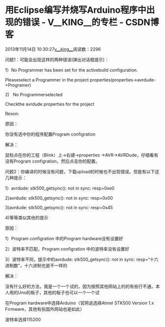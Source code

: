 # 用Eclipse编写并烧写Arduino程序中出现的错误 - V__KING__的专栏 - CSDN博客





2013年11月14日 10:30:27[v__king__](https://me.csdn.net/V__KING__)阅读数：2296








                
问题1：可能会出现这样的两种错误(弹出对话框提示)：

1）No Programmer has been set for the activebuild configuration.  

 Pleaseselect a Programmer in the project properties(properties->avrdude->Programer)    

2)   No Programmerselected

Checkthe avrdude properties for the project

Reson:

原因：

你没有选中你的程序配置Program configration

解决：

鼠标点在你的工程（Blink）上->右键->properties
->AVR->AVRDude，仔细看有没有Program configration，然后点击你的配置。

问题2：你编译的时候没有问题，下载upload的时候也不出现错误。但是有以下这几种提示：

1）avrdude: stk500_getsync(): not in sync: resp=0xe0

2)avrdude:
 stk500_getsync(): not in sync: resp=0x00

3)avrdude:
 stk500_getsync(): not in sync: resp=0x45

4)等等类似其他的提示

原因：

1）Program configration 中的Program hardware没有设置好

2）波特率不匹配，Program configration 中的波特率没有设置好

3）波特率不同，提示中的avrdude: stk500_getsync(): not in sync: resp=“十六进制数”，十六进制也是不一样的

解决：

没有什么好的方法，我是一个一个试的，因为按照其他网站上的的有些行不通，本人用的Uno的板子，其他的板子也可以一个一个试

在Program hardware中选择Arduino（官网说选择Atmel
 STK500 Version 1.x Firmware，其他有些国外网站也是如此）

波特率选择115200





